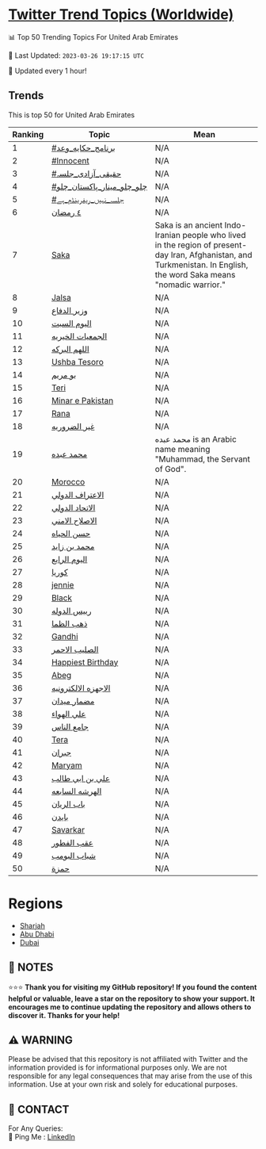 [Twitter Trend Topics (Worldwide)](https://github.com/ErcinDedeoglu/Twitter-Trend-Topics)
==========


📊 Top 50 Trending Topics For United Arab Emirates

📆 Last Updated: `2023-03-26 19:17:15 UTC`

🔧 Updated every 1 hour!


## Trends

This is top 50 for United Arab Emirates

| Ranking | Topic | Mean |
| ------- | ------------ | ------------ |
| 1 | [#برنامج_حكايه_وعد](http://twitter.com/search?q=%23%d8%a8%d8%b1%d9%86%d8%a7%d9%85%d8%ac_%d8%ad%d9%83%d8%a7%d9%8a%d9%87_%d9%88%d8%b9%d8%af) | N/A |
| 2 | [#Innocent](http://twitter.com/search?q=%23Innocent) | N/A |
| 3 | [#حقیقی_آزادی_جلسہ](http://twitter.com/search?q=%23%d8%ad%d9%82%db%8c%d9%82%db%8c_%d8%a2%d8%b2%d8%a7%d8%af%db%8c_%d8%ac%d9%84%d8%b3%db%81) | N/A |
| 4 | [#چلو_چلو_مینار_پاکستان_چلو](http://twitter.com/search?q=%23%da%86%d9%84%d9%88_%da%86%d9%84%d9%88_%d9%85%db%8c%d9%86%d8%a7%d8%b1_%d9%be%d8%a7%da%a9%d8%b3%d8%aa%d8%a7%d9%86_%da%86%d9%84%d9%88) | N/A |
| 5 | [#جلسہ_نہیں_ریفرینڈم_ہے](http://twitter.com/search?q=%23%d8%ac%d9%84%d8%b3%db%81_%d9%86%db%81%db%8c%da%ba_%d8%b1%db%8c%d9%81%d8%b1%db%8c%d9%86%da%88%d9%85_%db%81%db%92) | N/A |
| 6 | [٤ رمضان](http://twitter.com/search?q=%d9%a4+%d8%b1%d9%85%d8%b6%d8%a7%d9%86) | N/A |
| 7 | [Saka](http://twitter.com/search?q=Saka) | Saka is an ancient Indo-Iranian people who lived in the region of present-day Iran, Afghanistan, and Turkmenistan. In English, the word Saka means "nomadic warrior." |
| 8 | [Jalsa](http://twitter.com/search?q=Jalsa) | N/A |
| 9 | [وزير الدفاع](http://twitter.com/search?q=%d9%88%d8%b2%d9%8a%d8%b1+%d8%a7%d9%84%d8%af%d9%81%d8%a7%d8%b9) | N/A |
| 10 | [اليوم السبت](http://twitter.com/search?q=%d8%a7%d9%84%d9%8a%d9%88%d9%85+%d8%a7%d9%84%d8%b3%d8%a8%d8%aa) | N/A |
| 11 | [الجمعيات الخيريه](http://twitter.com/search?q=%d8%a7%d9%84%d8%ac%d9%85%d8%b9%d9%8a%d8%a7%d8%aa+%d8%a7%d9%84%d8%ae%d9%8a%d8%b1%d9%8a%d9%87) | N/A |
| 12 | [اللهم البركه](http://twitter.com/search?q=%d8%a7%d9%84%d9%84%d9%87%d9%85+%d8%a7%d9%84%d8%a8%d8%b1%d9%83%d9%87) | N/A |
| 13 | [Ushba Tesoro](http://twitter.com/search?q=Ushba+Tesoro) | N/A |
| 14 | [بو مريم](http://twitter.com/search?q=%d8%a8%d9%88+%d9%85%d8%b1%d9%8a%d9%85) | N/A |
| 15 | [Teri](http://twitter.com/search?q=Teri) | N/A |
| 16 | [Minar e Pakistan](http://twitter.com/search?q=Minar+e+Pakistan) | N/A |
| 17 | [Rana](http://twitter.com/search?q=Rana) | N/A |
| 18 | [غير الضروريه](http://twitter.com/search?q=%d8%ba%d9%8a%d8%b1+%d8%a7%d9%84%d8%b6%d8%b1%d9%88%d8%b1%d9%8a%d9%87) | N/A |
| 19 | [محمد عبده](http://twitter.com/search?q=%d9%85%d8%ad%d9%85%d8%af+%d8%b9%d8%a8%d8%af%d9%87) | محمد عبده is an Arabic name meaning "Muhammad, the Servant of God". |
| 20 | [Morocco](http://twitter.com/search?q=Morocco) | N/A |
| 21 | [الاعتراف الدولي](http://twitter.com/search?q=%d8%a7%d9%84%d8%a7%d8%b9%d8%aa%d8%b1%d8%a7%d9%81+%d8%a7%d9%84%d8%af%d9%88%d9%84%d9%8a) | N/A |
| 22 | [الاتحاد الدولي](http://twitter.com/search?q=%d8%a7%d9%84%d8%a7%d8%aa%d8%ad%d8%a7%d8%af+%d8%a7%d9%84%d8%af%d9%88%d9%84%d9%8a) | N/A |
| 23 | [الاصلاح الامني](http://twitter.com/search?q=%d8%a7%d9%84%d8%a7%d8%b5%d9%84%d8%a7%d8%ad+%d8%a7%d9%84%d8%a7%d9%85%d9%86%d9%8a) | N/A |
| 24 | [حسن الحياه](http://twitter.com/search?q=%d8%ad%d8%b3%d9%86+%d8%a7%d9%84%d8%ad%d9%8a%d8%a7%d9%87) | N/A |
| 25 | [محمد بن زايد](http://twitter.com/search?q=%d9%85%d8%ad%d9%85%d8%af+%d8%a8%d9%86+%d8%b2%d8%a7%d9%8a%d8%af) | N/A |
| 26 | [اليوم الرابع](http://twitter.com/search?q=%d8%a7%d9%84%d9%8a%d9%88%d9%85+%d8%a7%d9%84%d8%b1%d8%a7%d8%a8%d8%b9) | N/A |
| 27 | [كوريا](http://twitter.com/search?q=%d9%83%d9%88%d8%b1%d9%8a%d8%a7) | N/A |
| 28 | [jennie](http://twitter.com/search?q=jennie) | N/A |
| 29 | [Black](http://twitter.com/search?q=Black) | N/A |
| 30 | [رييس الدوله](http://twitter.com/search?q=%d8%b1%d9%8a%d9%8a%d8%b3+%d8%a7%d9%84%d8%af%d9%88%d9%84%d9%87) | N/A |
| 31 | [ذهب الظما](http://twitter.com/search?q=%d8%b0%d9%87%d8%a8+%d8%a7%d9%84%d8%b8%d9%85%d8%a7) | N/A |
| 32 | [Gandhi](http://twitter.com/search?q=Gandhi) | N/A |
| 33 | [الصليب الاحمر](http://twitter.com/search?q=%d8%a7%d9%84%d8%b5%d9%84%d9%8a%d8%a8+%d8%a7%d9%84%d8%a7%d8%ad%d9%85%d8%b1) | N/A |
| 34 | [Happiest Birthday](http://twitter.com/search?q=Happiest+Birthday) | N/A |
| 35 | [Abeg](http://twitter.com/search?q=Abeg) | N/A |
| 36 | [الاجهزه الالكترونيه](http://twitter.com/search?q=%d8%a7%d9%84%d8%a7%d8%ac%d9%87%d8%b2%d9%87+%d8%a7%d9%84%d8%a7%d9%84%d9%83%d8%aa%d8%b1%d9%88%d9%86%d9%8a%d9%87) | N/A |
| 37 | [مضمار ميدان](http://twitter.com/search?q=%d9%85%d8%b6%d9%85%d8%a7%d8%b1+%d9%85%d9%8a%d8%af%d8%a7%d9%86) | N/A |
| 38 | [علي الهواء](http://twitter.com/search?q=%d8%b9%d9%84%d9%8a+%d8%a7%d9%84%d9%87%d9%88%d8%a7%d8%a1) | N/A |
| 39 | [جامع الناس](http://twitter.com/search?q=%d8%ac%d8%a7%d9%85%d8%b9+%d8%a7%d9%84%d9%86%d8%a7%d8%b3) | N/A |
| 40 | [Tera](http://twitter.com/search?q=Tera) | N/A |
| 41 | [جبران](http://twitter.com/search?q=%d8%ac%d8%a8%d8%b1%d8%a7%d9%86) | N/A |
| 42 | [Maryam](http://twitter.com/search?q=Maryam) | N/A |
| 43 | [علي بن ابي طالب](http://twitter.com/search?q=%d8%b9%d9%84%d9%8a+%d8%a8%d9%86+%d8%a7%d8%a8%d9%8a+%d8%b7%d8%a7%d9%84%d8%a8) | N/A |
| 44 | [الهرشه السابعه](http://twitter.com/search?q=%d8%a7%d9%84%d9%87%d8%b1%d8%b4%d9%87+%d8%a7%d9%84%d8%b3%d8%a7%d8%a8%d8%b9%d9%87) | N/A |
| 45 | [باب الريان](http://twitter.com/search?q=%d8%a8%d8%a7%d8%a8+%d8%a7%d9%84%d8%b1%d9%8a%d8%a7%d9%86) | N/A |
| 46 | [بايدن](http://twitter.com/search?q=%d8%a8%d8%a7%d9%8a%d8%af%d9%86) | N/A |
| 47 | [Savarkar](http://twitter.com/search?q=Savarkar) | N/A |
| 48 | [عقب الفطور](http://twitter.com/search?q=%d8%b9%d9%82%d8%a8+%d8%a7%d9%84%d9%81%d8%b7%d9%88%d8%b1) | N/A |
| 49 | [شباب البومب](http://twitter.com/search?q=%d8%b4%d8%a8%d8%a7%d8%a8+%d8%a7%d9%84%d8%a8%d9%88%d9%85%d8%a8) | N/A |
| 50 | [حمزة](http://twitter.com/search?q=%d8%ad%d9%85%d8%b2%d8%a9) | N/A |



# Regions

* [Sharjah](</United Arab Emirates/Sharjah.md>)
* [Abu Dhabi](</United Arab Emirates/Abu Dhabi.md>)
* [Dubai](</United Arab Emirates/Dubai.md>)



## 📝 NOTES

⭐⭐⭐ **Thank you for visiting my GitHub repository! If you found the content helpful or valuable, leave a star on the repository to show your support. It encourages me to continue updating the repository and allows others to discover it. Thanks for your help!**


## ⚠️ WARNING

Please be advised that this repository is not affiliated with Twitter and the information provided is for informational purposes only. We are not responsible for any legal consequences that may arise from the use of this information. Use at your own risk and solely for educational purposes.


## 📨 CONTACT

 For Any Queries:  
            🏓 Ping Me : [LinkedIn](https://www.linkedin.com/in/ercindedeoglu/)
